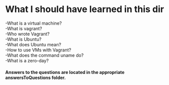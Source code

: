 # What I should have learned in this dir

-What is a virtual machine?  
-What is vagrant?  
-Who wrote Vagrant?  
-What is Ubuntu?   
-What does Ubuntu mean?  
-How to use VMs with Vagrant?  
-What does the command uname do?  
-What is a zero-day?  

#### Answers to the questions are located in the appropriate answersToQuestions folder.
